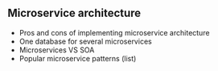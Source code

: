 ## Microservice architecture

- Pros and cons of implementing microservice architecture
- One database for several microservices
- Microservices VS SOA
- Popular microservice patterns (list)